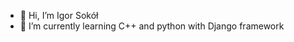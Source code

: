 - 👋 Hi, I’m Igor Sokół
- 🌱 I’m currently learning C++ and python with Django framework

<!---
IgorSok4/IgorSok4 is a ✨ special ✨ repository because its `README.md` (this file) appears on your GitHub profile.
You can click the Preview link to take a look at your changes.
--->
